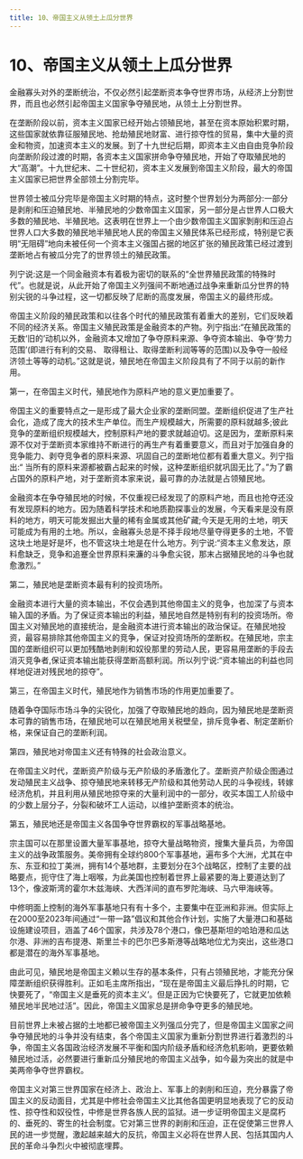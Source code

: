 ```yaml
---
title: 10、帝国主义从领土上瓜分世界
---
```


# 10、帝国主义从领土上瓜分世界
金融寡头对外的垄断统治，不仅必然引起垄断资本争夺世界市场，从经济上分割世界，而且也必然引起帝国主义国家争夺殖民地，从领土上分割世界。

在垄断阶段以前，资本主义国家已经开始占领殖民地，甚至在资本原始积累时期，这些国家就依靠征服殖民地、抢劫殖民地财富、进行掠夺性的贸易，集中大量的资金和物资，加速资本主义的发展。到了十九世纪后期，即资本主义由自由竞争阶段向垄断阶段过渡的时期，各资本主义国家拼命争夺殖民地，开始了夺取殖民地的大“高潮”。十九世纪末、二十世纪初，资本主义发展到帝国主义阶段，最大的帝国主义国家已把世界全部领土分割完毕。

世界领士被瓜分完毕是帝国主义时期的特点，这时整个世界划分为两部分:一部分是剥削和压迫殖民地、半殖民地的少数帝国主义国家，另一部分是占世界人口极大多数的殖民地、半殖民地。这表明在世界上一个由少数帝国主义国家剝削和压迫占世界人口大多数的殖民地半殖民地人民的帝国主义殖民体系已经形成，特别是它表明“无阻碍”地向未被任何一个资本主义强国占据的地区扩张的殖民政策已经过渡到垄断地占有被瓜分完了的世界领土的殖民政策。

列宁说:这是一个同金融资本有着极为密切的联系的“全世界殖民政策的特殊时代”。也就是说，从此开始了帝国主义列强间不断地通过战争来重新瓜分世界的特别尖锐的斗争过程，这一切都反映了尼断的高度发展，帝国主义的最终形成。

帝国主义阶段的殖民政策和以往各个时代的殖民政策有着重大的差别，它们反映着不同的经济关系。帝国主义殖民政策是金融资本的产物。列宁指出:“在殖民政策的无数‘旧的’动机以外，金融资本又增加了争夺原料来源、争夺资本输出、争夺‘势力范围’(即进行有利的交易、 取得租让、取得垄断利润等等的范围)以及争夺一般经济领土等等的动机。”这就是说，殖民地在帝国主义阶段具有了不同于以前的新作用。

第一，在帝国主义时代，殖民地作为原料产地的意义更加重要了。

帝国主义的重要特点之一是形成了最大企业家的垄断同盟。垄断组织促进了生产社会化，造成了庞大的技术生产单位。而生产规模越大，所需要的原料就越多;彼此竞争的垄断组织规模越大，控制原料产地的要求就越迫切。这是因为，垄断原料来源不仅对于垄断资本家维持不断进行的再生产有着重要意义，而且对于加强自身的竞争能力、剥夺竞争者的原料来源、巩固自己的垄断地位都有着重大意义。列宁指出:“ 当所有的原料来源都被霸占起来的时候，这种垄断组织就巩固无比了。”为了霸占国外的原料产地，对于垄断资本家来说，最可靠的办法就是占领殖民地。

金融资本在争夺殖民地的时候，不仅重视已经发现了的原料产地，而且也抢夺还没有发现原料的地方。因为随着科学技术和地质勘探事业的发展，今天看来是没有原料的地方，明天可能发掘出大量的稀有金属或其他矿藏;今天是无用的土地，明天可能成为有用的土地。所以，金融寡头总是不择手段地尽量夺得更多的土地，不管这块土地是好是坏，也不管这块土地是在什么地方。列宁说:“资本主义愈发达，原料愈缺乏，竞争和追蹇全世界原料来濂的斗争愈尖锐，那末占据殖民地的斗争也就愈激烈。”

第二，殖民地是垄断资本最有利的投资场所。

金融资本进行大量的资本输出，不仅会遇到其他帝国主义的竞争，也加深了与资本输入国的矛盾。为了保证资本输出的利益，殖民地自然是特别有利的投资场所。帝国主义对殖民地的直接统治，是金融资本进行资本输出的政治保证。在殖民地投资，最容易排除其他帝国主义的竞争，保证对投资场所的垄断权。在殖民地，宗主国的垄断组织可以更加残酷地剥削和奴役那里的劳动人民，更容易用垄断的手段去消灭竞争者,保证资本输出能获得垄断高额利润。所以列宁说:“资本输出的利益也同样地促进对残民地的掠夺”。

第三，在帝国主义时代，殖民地作为销售市场的作用更加重要了。

随着争夺国际市场斗争的尖锐化，加强了夺取殖民地的趋向，因为殖民地是垄断资本可靠的销售市场，在殖民地可以在殖民地用关税壁垒，排斥竞争者、制定垄断价格，来保证自己的垄断利润。

第四，殖民地对帝国主义还有特殊的社会政治意义。

在帝国主义时代，垄断资产阶级与无产阶级的矛盾激化了。垄断资产阶级企图通过发动殖民主义战争、掠夺殖民地来转移无产阶级和其他劳动人民的斗争视线，转嫁经济危机，并且利用从殖民地掠夺来的大量利润中的一部分，收买本国工人阶级中的少数上层分子，分裂和破坏工人运动，以维护垄断资本的统治。

第五，殖民地还是帝国主义各国争夺世界霸权的军事战略基地。

宗主国可以在那里设置大量军事基地，掠夺大量战略物资，搜集大量兵员，为帝国主义的战争政策服务。美帝拥有全球约800个军事基地，遍布多个大洲，尤其在中东、东亚和拉丁美洲，拥有14个基地群，主要划分在3个战略区，控制了主要的战略要点，扼守住了海上咽喉，为此美国也控制着世界上最紧要的海上要道达到了13个，像波斯湾的霍尔木兹海峡、大西洋间的直布罗陀海峡、马六甲海峡等。

中修明面上控制的海外军事基地只有有十多个，主要集中在亚洲和非洲。但实际上在2000至2023年间通过“一带一路”倡议和其他合作计划，实施了大量港口和基础设施建设项目，涵盖了46个国家，共涉及78个港口，像巴基斯坦的哈珀港和瓜达尔港、非洲的吉布提港、斯里兰卡的巴尔巴多斯港等战略地位尤为突出，这些港口都是潜在的海外军事基地。

由此可见，殖民地是帝国主义赖以生存的基本条件，只有占领殖民地，才能充分保障垄断组织获得胜利。正如毛主席所指出，“现在是帝国主义最后挣扎的时期，它快要死了，“帝国主义是垂死的资本主义’。但是正因为它快要死了，它就更加依赖殖民地半民地过活”。因此，帝国主义国家总是拼命争夺更多的殖民地。

目前世界上未被占据的土地都已被帝国主义列强瓜分完了，但是帝国主义国家之间争夺殖民地的斗争并没有结束，各个帝国主义国家为重新分割世界进行着激烈的斗争，帝国主义各国政治经济发展不平衡和国内阶级矛盾和经济危机影响，更要依赖殖民地过活，必然要进行重新瓜分殖民地的帝国主义战争，如今最为突出的就是中美两帝争夺世界霸权。

帝国主义对第三世界国家在经济上、政治上、军事上的剥削和压迫，充分暴露了帝国主义的反动面目，尤其是中修社会帝国主义比其他各国更明显地表现了它的反动性、掠夺性和奴役性，中修是世界各族人民的监狱。进一步证明帝国主义是腐朽的、垂死的、寄生的社会制度。它对第三世界的剥削和压迫，正在促使第三世界人民的进一步觉醒，激起越来越大的反抗，帝国主义必将在世界人民、包括其国内人民的革命斗争烈火中被彻底埋葬。